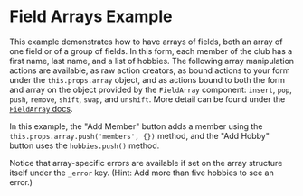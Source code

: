 # Field Arrays Example

This example demonstrates how to have arrays of fields, both an array of one field or of a group 
of fields. In this form, each member of the club has a first name, last name, and a list of 
hobbies. The following array manipulation actions are available, as raw action creators, as bound
actions to your form under the `this.props.array` object, and as actions bound to both the form 
and array on the object provided by the `FieldArray` component: `insert`, `pop`, `push`, `remove`,
`shift`, `swap`, and `unshift`. More detail can be found under the
[`FieldArray` docs](http://redux-form.com/6.0.0-alpha.8/docs/api/FieldArray.md).

In this example, the "Add Member" button adds a member using the 
`this.props.array.push('members', {})` method, and the "Add Hobby" button uses the `hobbies.push()`
method.

Notice that array-specific errors are available if set on the array structure itself under the 
`_error` key. (Hint: Add more than five hobbies to see an error.)
